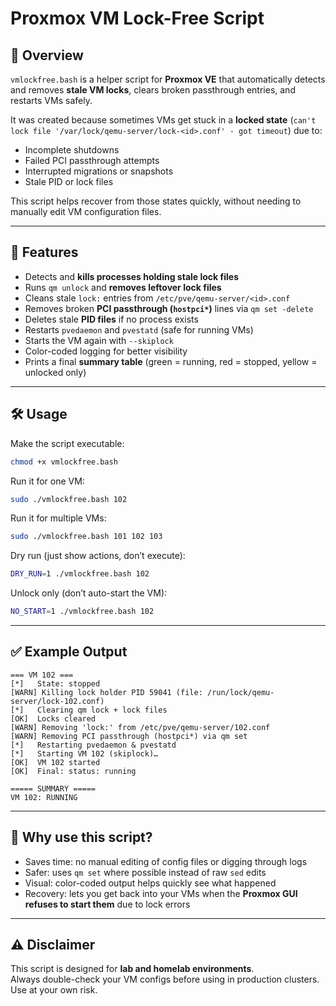 # Proxmox VM Lock-Free Script

## 📌 Overview
`vmlockfree.bash` is a helper script for **Proxmox VE** that automatically detects and removes **stale VM locks**, clears broken passthrough entries, and restarts VMs safely.  

It was created because sometimes VMs get stuck in a **locked state** (`can't lock file '/var/lock/qemu-server/lock-<id>.conf' - got timeout`) due to:
- Incomplete shutdowns
- Failed PCI passthrough attempts
- Interrupted migrations or snapshots
- Stale PID or lock files

This script helps recover from those states quickly, without needing to manually edit VM configuration files.

---

## 🚀 Features
- Detects and **kills processes holding stale lock files**
- Runs `qm unlock` and **removes leftover lock files**
- Cleans stale `lock:` entries from `/etc/pve/qemu-server/<id>.conf`
- Removes broken **PCI passthrough (`hostpci*`)** lines via `qm set -delete`
- Deletes stale **PID files** if no process exists
- Restarts `pvedaemon` and `pvestatd` (safe for running VMs)
- Starts the VM again with `--skiplock`
- Color-coded logging for better visibility
- Prints a final **summary table** (green = running, red = stopped, yellow = unlocked only)

---

## 🛠️ Usage
Make the script executable:
```bash
chmod +x vmlockfree.bash
```

Run it for one VM:
```bash
sudo ./vmlockfree.bash 102
```

Run it for multiple VMs:
```bash
sudo ./vmlockfree.bash 101 102 103
```

Dry run (just show actions, don’t execute):
```bash
DRY_RUN=1 ./vmlockfree.bash 102
```

Unlock only (don’t auto-start the VM):
```bash
NO_START=1 ./vmlockfree.bash 102
```

---

## ✅ Example Output
```text
=== VM 102 ===
[*]   State: stopped
[WARN] Killing lock holder PID 59041 (file: /run/lock/qemu-server/lock-102.conf)
[*]   Clearing qm lock + lock files
[OK]  Locks cleared
[WARN] Removing 'lock:' from /etc/pve/qemu-server/102.conf
[WARN] Removing PCI passthrough (hostpci*) via qm set
[*]   Restarting pvedaemon & pvestatd
[*]   Starting VM 102 (skiplock)…
[OK]  VM 102 started
[OK]  Final: status: running

===== SUMMARY =====
VM 102: RUNNING
```

---

## 🤔 Why use this script?
- Saves time: no manual editing of config files or digging through logs  
- Safer: uses `qm set` where possible instead of raw `sed` edits  
- Visual: color-coded output helps quickly see what happened  
- Recovery: lets you get back into your VMs when the **Proxmox GUI refuses to start them** due to lock errors  

---

## ⚠️ Disclaimer
This script is designed for **lab and homelab environments**.  
Always double-check your VM configs before using in production clusters.  
Use at your own risk.
